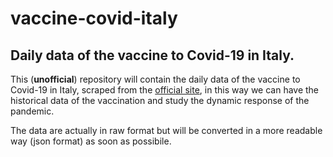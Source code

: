 # vaccine-covid-italy
## Daily data of the vaccine to Covid-19 in Italy.


This (**unofficial**) repository will contain the daily data of the vaccine to Covid-19 in Italy, scraped from the [official site](http://www.governo.it/it/dipartimenti/commissario-straordinario-lemergenza-covid-19/15974), in this way we can have the historical data of the vaccination and study the dynamic response of the pandemic.



The data are actually in raw format but will be converted in a more readable way (json format) as soon as possibile.
